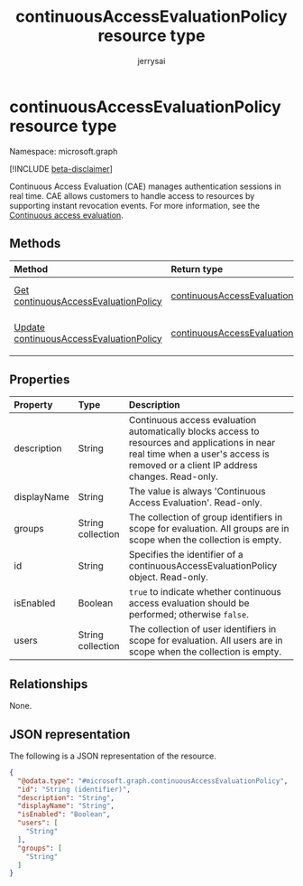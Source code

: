 ﻿---
title: "continuousAccessEvaluationPolicy resource type"
description: "Continuous Access Evaluation (CAE) helps in managing authentication sessions in real time. CAE allows customers to handle access to resources by supporting instant revocation events."
author: "jerrysai"
localization_priority: Normal
ms.prod: "microsoft-identity-platform"
doc_type: resourcePageType
---

# continuousAccessEvaluationPolicy resource type

Namespace: microsoft.graph

[!INCLUDE [beta-disclaimer](../../includes/beta-disclaimer.md)]

Continuous Access Evaluation (CAE) manages authentication sessions in real time. CAE allows customers to handle access to resources by supporting instant revocation events.  For more information, see the [Continuous access evaluation](https://docs.microsoft.com/azure/active-directory/fundamentals/concept-fundamentals-continuous-access-evaluation).

## Methods

| Method                                                                                       | Return type                                                                          | Description                                                                                                             |
| :------------------------------------------------------------------------------------------- | :----------------------------------------------------------------------------------- | :---------------------------------------------------------------------------------------------------------------------- |
| [Get continuousAccessEvaluationPolicy](../api/continuousaccessevaluationpolicy-get.md)       | [continuousAccessEvaluationPolicy](../resources/continuousaccessevaluationpolicy.md) | Read the properties of a [continuousAccessEvaluationPolicy](../resources/continuousaccessevaluationpolicy.md) object.   |
| [Update continuousAccessEvaluationPolicy](../api/continuousaccessevaluationpolicy-update.md) | [continuousAccessEvaluationPolicy](../resources/continuousaccessevaluationpolicy.md) | Update the properties of a [continuousAccessEvaluationPolicy](../resources/continuousaccessevaluationpolicy.md) object. |
|                                                                                              |                                                                                      |                                                                                                                         |

## Properties

| Property    | Type              | Description                                                                                                                                                                         |
| :---------- | :---------------- | :---------------------------------------------------------------------------------------------------------------------------------------------------------------------------------- |
| description | String            | Continuous access evaluation automatically blocks access to resources and applications in near real time when a user's access is removed or a client IP address changes. Read-only. |
| displayName | String            | The value is always 'Continuous Access Evaluation'. Read-only.                                                                                                                      |
| groups      | String collection | The collection of group identifiers in scope for evaluation. All groups are in scope when the collection is empty.                                                                  |
| id          | String            | Specifies the identifier of a continuousAccessEvaluationPolicy object. Read-only.                                                                                                   |
| isEnabled   | Boolean           | `true` to indicate whether continuous access evaluation should be performed; otherwise `false`.                                                                                     |
| users       | String collection | The collection of user identifiers in scope for evaluation. All users are in scope when the collection is empty.                                                                    |

## Relationships

None.

## JSON representation

The following is a JSON representation of the resource.

<!-- {
  "blockType": "resource",
  "keyProperty": "id",
  "@odata.type": "microsoft.graph.continuousAccessEvaluationPolicy",
  "baseType": "microsoft.graph.entity",
  "openType": false
}
-->

```json
{
  "@odata.type": "#microsoft.graph.continuousAccessEvaluationPolicy",
  "id": "String (identifier)",
  "description": "String",
  "displayName": "String",
  "isEnabled": "Boolean",
  "users": [
    "String"
  ],
  "groups": [
    "String"
  ]
}
```
